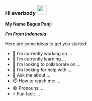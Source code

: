 ### Hi everbody <img src="https://raw.githubusercontent.com/MartinHeinz/MartinHeinz/master/wave.gif" width="30px">

**My Name Bagus Panji**

***I'm From Indonesia***

Here are some ideas to get you started:

- 🔭 I’m currently working on ...
- 🌱 I’m currently learning ...
- 👯 I’m looking to collaborate on ...
- 🤔 I’m looking for help with ...
- 💬 Ask me about ...
- 📫 How to reach me: ...
- 😄 Pronouns: ...
- ⚡ Fun fact: ...
